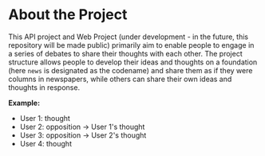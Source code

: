 # About the Project

This API project and Web Project (under development - in the future, this repository will be made public) primarily aim to enable people to engage in a series of debates to share their thoughts with each other. The project structure allows people to develop their ideas and thoughts on a foundation (here `news` is designated as the codename) and share them as if they were columns in newspapers, while others can share their own ideas and thoughts in response.

**Example:**
- User 1: thought
- User 2: opposition -> User 1's thought
- User 3: opposition -> User 2's thought
- User 4: thought